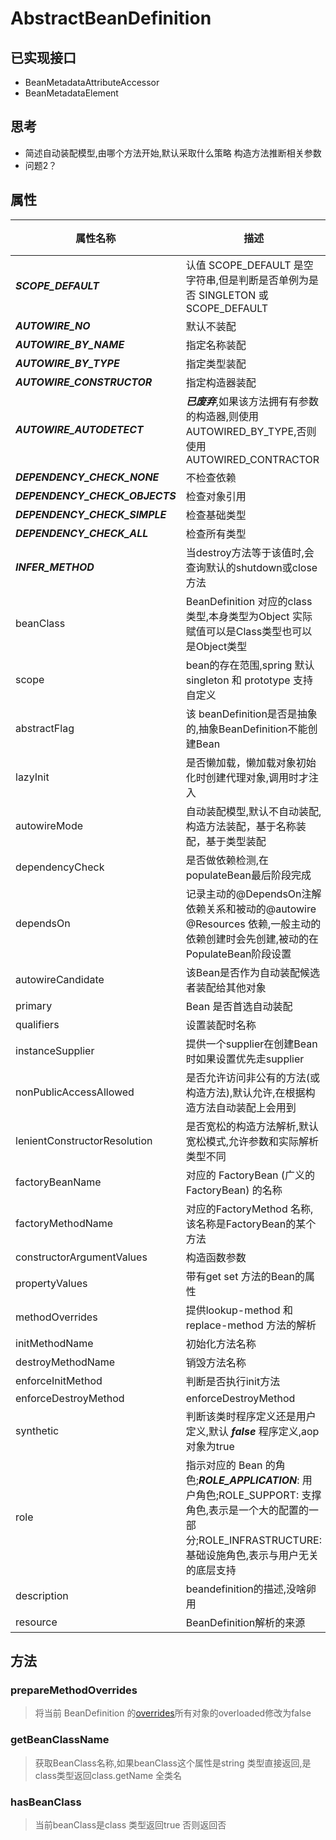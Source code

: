 # AbstractBeanDefinition
## 已实现接口
* BeanMetadataAttributeAccessor
* BeanMetadataElement
## 思考
* 简述自动装配模型,由哪个方法开始,默认采取什么策略 构造方法推断相关参数
* 问题2？
## 属性
| 属性名称 | 描述 | 引用 | 默认值 |
| -------- | ---- | ---- | -------- |
|***SCOPE_DEFAULT***| 认值 SCOPE_DEFAULT 是空字符串,但是判断是否单例为是否 SINGLETON 或 SCOPE_DEFAULT |      |  |
|***AUTOWIRE_NO***| 默认不装配  |      |  |
|***AUTOWIRE_BY_NAME***| 指定名称装配     |      |  |
|***AUTOWIRE_BY_TYPE***| 指定类型装配     |      |  |
|***AUTOWIRE_CONSTRUCTOR***| 指定构造器装配    |      |  |
|***AUTOWIRE_AUTODETECT***| ***已废弃***,如果该方法拥有有参数的构造器,则使用 AUTOWIRED_BY_TYPE,否则使用AUTOWIRED_CONTRACTOR     |      |  |
|***DEPENDENCY_CHECK_NONE***| 不检查依赖    |      |  |
|***DEPENDENCY_CHECK_OBJECTS***| 检查对象引用     |      |  |
|***DEPENDENCY_CHECK_SIMPLE***| 检查基础类型     |      |  |
|***DEPENDENCY_CHECK_ALL***| 检查所有类型     |      |  |
|***INFER_METHOD***|  当destroy方法等于该值时,会查询默认的shutdown或close方法    |      |  |
|beanClass| BeanDefinition 对应的class类型,本身类型为Object 实际赋值可以是Class类型也可以是Object类型 |      |  |
|scope| bean的存在范围,spring 默认singleton 和 prototype 支持自定义| |singleton  |
|abstractFlag|该 beanDefinition是否是抽象的,抽象BeanDefinition不能创建Bean|   | false |
|lazyInit| 是否懒加载，懒加载对象初始化时创建代理对象,调用时才注入|      | false |
|autowireMode|自动装配模型,默认不自动装配,构造方法装配，基于名称装配，基于类型装配|      |  |
|dependencyCheck|是否做依赖检测,在populateBean最后阶段完成|      | false |
|dependsOn| 记录主动的@DependsOn注解依赖关系和被动的@autowire @Resources 依赖,一般主动的依赖创建时会先创建,被动的在PopulateBean阶段设置 | |  |
|autowireCandidate| 该Bean是否作为自动装配候选者装配给其他对象 |      | true |
|primary| Bean 是否首选自动装配     |      | false |
|qualifiers| 设置装配时名称     |      |  |
|instanceSupplier| 提供一个supplier在创建Bean时如果设置优先走supplier|      |null|
|nonPublicAccessAllowed| 是否允许访问非公有的方法(或构造方法),默认允许,在根据构造方法自动装配上会用到     |      | true |
|lenientConstructorResolution|  是否宽松的构造方法解析,默认宽松模式,允许参数和实际解析类型不同|      |  |
|factoryBeanName| 对应的 FactoryBean (广义的FactoryBean) 的名称|  |  |
|factoryMethodName| 对应的FactoryMethod 名称,该名称是FactoryBean的某个方法| |  |
|constructorArgumentValues|构造函数参数 |      |  |
|propertyValues| 带有get set 方法的Bean的属性 |      |  |
|methodOverrides| 提供lookup-method 和replace-method 方法的解析|      |  |
|initMethodName| 初始化方法名称 |      |  |
|destroyMethodName| 销毁方法名称 |      |  |
|enforceInitMethod| 判断是否执行init方法     |      |  |
|enforceDestroyMethod| enforceDestroyMethod      |      |  |
|synthetic| 判断该类时程序定义还是用户定义,默认 ***false*** 程序定义,aop对象为true     |      |  |
|role| 指示对应的 Bean 的角色;***ROLE_APPLICATION***: 用户角色;ROLE_SUPPORT: 支撑角色,表示是一个大的配置的一部分;ROLE_INFRASTRUCTURE: 基础设施角色,表示与用户无关的底层支持     |      |  |
|description| beandefinition的描述,没啥卵用     |      |  |
|resource| BeanDefinition解析的来源 |      |  |
## 方法

### prepareMethodOverrides
> 将当前 BeanDefinition 的[overrides](#overrides)所有对象的overloaded修改为false

### getBeanClassName
> 获取BeanClass名称,如果beanClass这个属性是string 类型直接返回,是class类型返回class.getName 全类名

### hasBeanClass
> 当前beanClass是class 类型返回true 否则返回否

